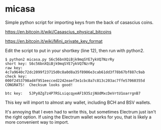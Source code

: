 # micasa
Simple python script for importing keys from the back of casascius coins.

https://en.bitcoin.it/wiki/Casascius_physical_bitcoins

https://en.bitcoin.it/wiki/Mini_private_key_format

Edit the script to put in your shortkey (line 12), then run with python2.

```
$ python2 micasa.py S6c56bnXQiBjk9mqSYE7ykVQ7NzrRy
short key: S6c56bnXQiBjk9mqSYE7ykVQ7NzrRy
raw key:   4c7a9640c72dc2099f23715d0c8a0d8a35f8906e3cab61dd3f78b67bf887c9ab
check key: 000f2453798ad4f951eecced2242eaef3e1cbc8a7c813c203ac7ffe57060355d
CONGRATS!  Checksum looks good!

btc key:   5JPy8Zg7z4P7RSLsiqcqyeAF1935zjNUdMxcDeVrtU1oarrgnB7
```

This key will import to almost any wallet, including BCH and BSV wallets.

It's annoying that I even had to write this, but sometimes Electrum just isn't the right option.
If using the Electrum wallet works for you, that is likely a more convenient way to import.
